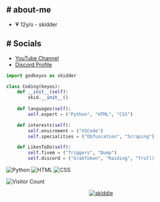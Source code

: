 

<h2> # about-me </h2>

- 💗 12y/o - skidder

<h2># Socials</h2>
<ul>
  <li><a href="https://www.youtube.com/@keyossoftboi" target="_blank">YouTube Channel</a></li>
  <li><a href="https://discord.com/user/1306544177982472212" target="_blank">Discord Profile</a></li>
</ul>

```py
import godkeyos as skidder

class Coding(keyos):
    def __init__(self):
        skid.__init__()
    
    def languages(self):
        self.expert = ("Python", "HTML", "CSS")

    def interests(self):
        self.enviroment = ("VSCode")
        self.specialities = ("Obfuscation", "Scraping")     

    def LikesToDo(self):
        self.fivem = ("Triggers", "Dump")
        self.discord = ("GrabToken", "Raiding", "Troll)


```

![Python](https://img.shields.io/badge/Python-3776AB?style=for-the-badge&logo=python&logoColor=white)
![HTML](https://img.shields.io/badge/HTML5-E34F26?style=for-the-badge&logo=html5&logoColor=white)
![CSS](https://img.shields.io/badge/CSS3-1572B6?style=for-the-badge&logo=css3&logoColor=white)

![Visitor Count](https://komarev.com/ghpvc/?username=your-username&color=blue)



<p align="center">
    <a href="https://discord.com/users/1306544177982472212">
        <img src="https://lanyard.cnrad.dev/api/1306544177982472212" alt="skiddie">
    </a>
</p>
